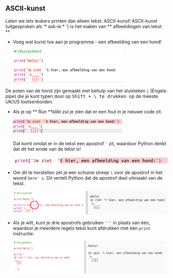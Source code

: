 ## ASCII-kunst

Laten we iets leukers printen dan alleen tekst: ASCII-kunst! ASCII-kunst (uitgesproken als '* ask-ie * ') is het maken van ** afbeeldingen van tekst **.

+ Voeg wat kunst toe aan je programma - een afbeelding van een hond!
    
    ![schermafdruk](images/me-dog.png)

De poten van de hond zijn gemaakt met behulp van het sluisteken ` | ` (Engels: pipe) die je kunt typen door op <kbd> Shift + \ te drukken </kbd> op de meeste UK/US toetsenborden.

+ Als je op ** Run **klikt zul je zien dat er een fout in je nieuwe code zit.
    
    ![schermafdruk](images/me-dog-bug.png)
    
    Dat komt omdat er in de tekst een apostrof ` ' ` zit, waardoor Python denkt dat dit het einde van de tekst is!
    
    ![schermafdruk](images/me-dog-quote.png)

+ Om dit te herstellen zet je een schuine streep ` \ ` voor de apostrof in het woord ` here' s `. Dit vertelt Python dat de apostrof deel uitmaakt van de tekst.
    
    ![schermafdruk](images/me-dog-bug-fix.png)

+ Als je wilt, kunt je drie apostrofs gebruiken ` ''' ` in plaats van één, waardoor je meerdere regels tekst kunt afdrukken met één ` print ` instructie:
    
    ![schermafdruk](images/me-dog-triple-quote.png)